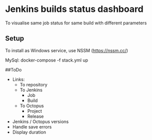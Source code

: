 # Jenkins builds status dashboard 

To visualise same job status for same build with different parameters


## Setup
To install as Windows service, use NSSM (https://nssm.cc/)



MySql: docker-compose -f stack.yml up

##ToDo 
 - Links:
    - To repository
    - To Jenkins
        - Job
        - Build
    - To Octopus
        - Project
        - Release
 - Jenkins / Octopus versions
 - Handle save errors
 - Display duration
        

